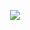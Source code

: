 <p align="center" style="text-align: center">
  <img src="https://user-images.githubusercontent.com/38729644/208155905-f2d3e7f2-a545-4d94-a38c-6685f6bb50f8.png">
</p>
